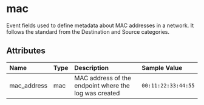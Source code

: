 # mac

Event fields used to define metadata about MAC addresses in a network. It follows the standard from the Destination and Source categories.

## Attributes

| Name | Type | Description | Sample Value |
|:---|:---|:---|:---|
 | mac_address | mac | MAC address of the endpoint where the log was created | ```00:11:22:33:44:55``` |
